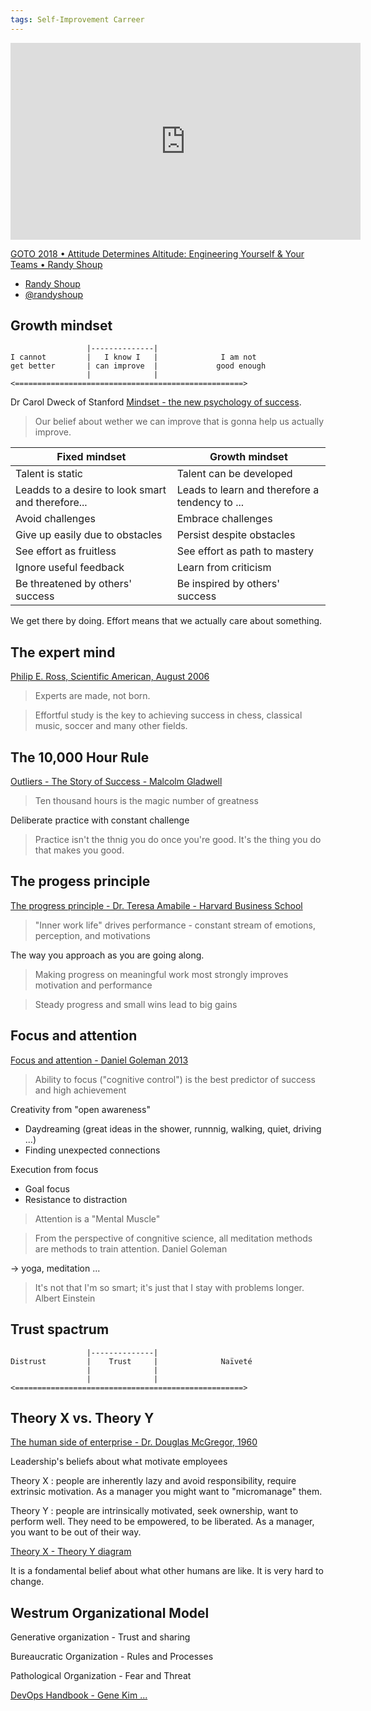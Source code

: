 ```yaml
---
tags: Self-Improvement Carreer
---
```

<iframe width="560" height="315" src="https://www.youtube.com/embed/y1SpwCiRoPY" frameborder="0" allow="autoplay; encrypted-media" allowfullscreen></iframe>

[GOTO 2018 • Attitude Determines Altitude: Engineering Yourself & Your Teams • Randy Shoup](https://www.youtube.com/watch?v=y1SpwCiRoPY)

* [Randy Shoup](linkedin.com/randyshoup)
* [@randyshoup](https://twitter.com/randyshoup)


## Growth mindset

```
                 |--------------|                
I cannot         |   I know I   |              I am not 
get better       | can improve  |             good enough
                 |              |                 
<===================================================>
```

Dr Carol Dweck of Stanford [Mindset - the new psychology of success](https://www.amazon.com/Mindset-Psychology-Carol-S-Dweck/dp/0345472322).
> Our belief about wether we can improve that is gonna help us actually improve.

| Fixed mindset                                     | Growth mindset                                 |
|---------------------------------------------------|------------------------------------------------|
| Talent is static                                  | Talent can be developed                        |
| Leadds to a desire to look smart and therefore... | Leads to learn and therefore a tendency to ... |
| Avoid challenges                                  | Embrace challenges                             | 
| Give up easily due to obstacles                   | Persist despite obstacles                      |
| See effort as fruitless                           | See effort as path to mastery                  |
| Ignore useful feedback                            | Learn from criticism                           |
| Be threatened by others' success                  |  Be inspired by others' success                |

We get there by doing. 
Effort means that we actually care about something.

## The expert mind

[Philip E. Ross, Scientific American, August 2006](https://www.scientificamerican.com/article/the-expert-mind/)

> Experts are made, not born.

> Effortful study is the key to achieving success in chess, classical music, soccer and many other fields.

## The 10,000 Hour Rule

[Outliers - The Story of Success - Malcolm Gladwell](https://en.wikipedia.org/wiki/Outliers_(book))

> Ten thousand hours is the magic number of greatness

Deliberate practice with constant challenge

> Practice isn't the thnig you do once you're good. It's the thing you do that makes you good.

## The progess principle

[The progress principle - Dr. Teresa Amabile - Harvard Business School ]()

> "Inner work life" drives performance - constant stream of emotions, perception, and motivations

The way you approach as you are going along.

> Making progress on meaningful work most strongly improves motivation and performance

> Steady progress and small wins lead to big gains

## Focus and attention

[Focus and attention - Daniel Goleman 2013](https://www.amazon.com/Focus-Hidden-Excellence-Daniel-Goleman/dp/0062114964)

> Ability to focus ("cognitive control") is the best predictor of success and high achievement

Creativity from "open awareness"
* Daydreaming (great ideas in the shower, runnnig, walking, quiet, driving ...)
* Finding unexpected connections

Execution from focus
* Goal focus
* Resistance to distraction

> Attention is a "Mental Muscle"

> From the perspective of congnitive science, all meditation methods are methods to train attention.
> Daniel Goleman

-> yoga, meditation ...

> It's not that I'm so smart; it's just that I stay with problems longer.
> Albert Einstein

## Trust spactrum

```
                 |--------------|                
Distrust         |    Trust     |              Naïveté 
                 |              |                        
                 |              |                 
<===================================================>
```

## Theory X vs. Theory Y

[The human side of enterprise - Dr. Douglas McGregor, 1960](https://www.amazon.com/Human-Side-Enterprise-Annotated/dp/0071462228)

Leadership's beliefs about what motivate employees

Theory X : people are inherently lazy and avoid responsibility, require extrinsic motivation. As a manager you might want to "micromanage" them.

Theory Y : people are intrinsically motivated, seek ownership, want to perform well. They need to be empowered, to be liberated. As a manager, you want to be out of their way.

[Theory X - Theory Y diagram](https://www.businessballs.com/mcgregorxytheorydiagram.pdf)

It is a fondamental belief about what other humans are like. It is very hard to change.

## Westrum Organizational Model

Generative organization - Trust and sharing

Bureaucratic Organization - Rules and Processes

Pathological Organization - Fear and Threat

[DevOps Handbook - Gene Kim ...](https://www.amazon.com/DevOps-Handbook-World-Class-Reliability-Organizations/dp/1942788002)
